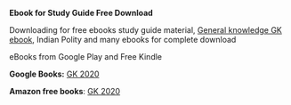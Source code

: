 <strong>Ebook for Study Guide Free Download</strong>

Downloading for free ebooks study guide material, <a href="https://www.fdaytalk.com/gk-pdf-download/" target="_blank" rel="noopener">General knowledge GK ebook</a>, Indian Polity and many ebooks for complete download

eBooks from Google Play and Free Kindle

<strong>Google Books:</strong> <a href="https://play.google.com/store/books/details?id=DYPQDwAAQBAJ" target="_blank" rel="noopener">GK 2020</a>

<strong>Amazon free books</strong>: <a href="https://www.amazon.in/General-Knowledge-GK-2019-Material-ebook/dp/B07WHLHD48/ref=sr_1_1?keywords=fdaytalk&amp;qid=1581915950&amp;sr=8-1" target="_blank" rel="noopener">GK 2020</a>
